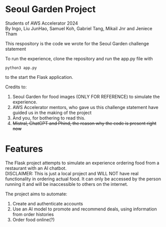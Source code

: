 # Seoul Garden Project 
Students of AWS Accelerator 2024  
By Ingo, Liu JunHao, Samuel Koh, Gabriel Tang, Mikail Jnr and Jeniece Tham  

This respository is the code we wrote for the Seoul Garden challenge statement  

To run the experience, clone the repository and run the app.py file with  
```
python3 app.py
```
to the start the Flask application.  

Credits to:
1) Seoul Garden for food images (ONLY FOR REFERENCE) to simulate the experience.  
2) AWS Accelerator mentors, who gave us this challenge statement have guided us in the making of the project  
3) And you, for bothering to read this.  
4) ~~Mistral, ChatGPT and Phind, the reason why the code is present right now~~


# Features
The Flask project attempts to simulate an experience ordering food from a restaurant with an AI chatbot.  
DISCLAIMER: This is just a local project and WILL NOT have real functionality in ordering actual food. It can only be accessed by the person running it and will be inaccessible to others on the internet.  
  
The project aims to automate:  
1) Create and authenticate accounts 
2) Use an AI model to promote and recommend deals, using information from order histories
3) Order food online(?)
